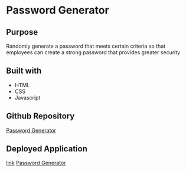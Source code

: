 # Password Generator

## Purpose
Randomly generate a password that meets certain criteria so that employees can create a strong password that provides greater security

## Built with
* HTML
* CSS
* Javascript

## Github Repository
[Password Generator ](https://github.com/sumwillrodt/password-generator.git)

## Deployed Application
[link](https://drive.google.com/file/d/1fWiqtB3AAp6lrjgztW6lFa9FmHEobR6F/view?usp=sharing)
[Password Generator](https://sumwillrodt.github.io/password-generator/)
